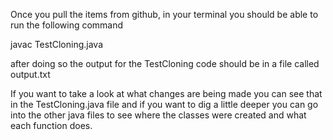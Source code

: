 Once you pull the items from github, in your terminal you should be able to run the following command

javac TestCloning.java 

after doing so the output for the TestCloning code should be in a file called output.txt


If you want to take a look at what changes are being made you can see that in the TestCloning.java file
and if you want to dig a little deeper you can go into the other java files to see where the classes 
were created and what each function does.
